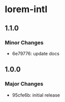 # lorem-intl

## 1.1.0

### Minor Changes

- 6e79776: update docs

## 1.0.0

### Major Changes

- 95cfe6b: initial release
